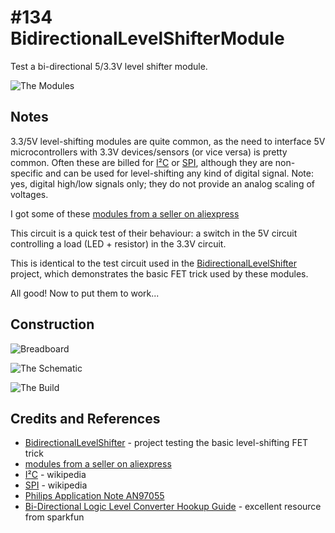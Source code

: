 # #134 BidirectionalLevelShifterModule

Test a bi-directional 5/3.3V level shifter module.

![The Modules](./assets/BidirectionalLevelShifterModule_module.jpg?raw=true)


## Notes

3.3/5V level-shifting modules are quite common, as the need to interface 5V microcontrollers with 3.3V devices/sensors (or vice versa) is pretty common. Often these are billed for
[I²C](https://en.wikipedia.org/wiki/I%C2%B2C)
or [SPI](https://en.wikipedia.org/wiki/Serial_Peripheral_Interface_Bus),
although they are non-specific and can be used for level-shifting any kind of digital signal.
Note: yes, digital high/low signals only; they do not provide an analog scaling of voltages.

I got some of these [modules from a seller on aliexpress](https://www.aliexpress.com/item/10PCS-Two-Channel-IIC-I2C-Logic-Level-Converter-Bi-Directional-Module-5V-to-3-3V/32213240585.html)

This circuit is a quick test of their behaviour: a switch in the 5V circuit controlling a load (LED + resistor) in the 3.3V circuit.

This is identical to the test circuit used in the [BidirectionalLevelShifter](../BidirectionalLevelShifter) project,
which demonstrates the basic FET trick used by these modules.

All good! Now to put them to work...

## Construction

![Breadboard](./assets/BidirectionalLevelShifterModule_bb.jpg?raw=true)

![The Schematic](./assets/BidirectionalLevelShifterModule_schematic.jpg?raw=true)

![The Build](./assets/BidirectionalLevelShifterModule_build.jpg?raw=true)

## Credits and References
* [BidirectionalLevelShifter](../BidirectionalLevelShifter) - project testing the basic level-shifting FET trick
* [modules from a seller on aliexpress](https://www.aliexpress.com/item/10PCS-Two-Channel-IIC-I2C-Logic-Level-Converter-Bi-Directional-Module-5V-to-3-3V/32213240585.html)
* [I²C](https://en.wikipedia.org/wiki/I%C2%B2C) - wikipedia
* [SPI](https://en.wikipedia.org/wiki/Serial_Peripheral_Interface_Bus) - wikipedia
* [Philips Application Note AN97055](http://cdn.sparkfun.com/tutorialimages/BD-LogicLevelConverter/an97055.pdf)
* [Bi-Directional Logic Level Converter Hookup Guide](https://learn.sparkfun.com/tutorials/bi-directional-logic-level-converter-hookup-guide) - excellent resource from sparkfun
